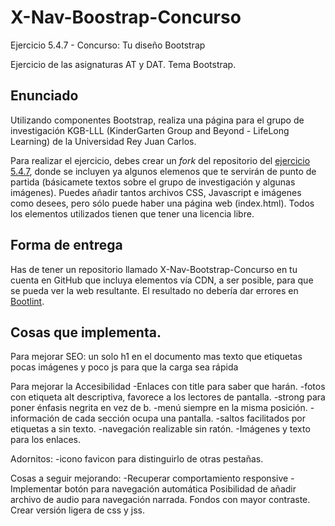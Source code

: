 ﻿# X-Nav-Boostrap-Concurso
Ejercicio 5.4.7 - Concurso: Tu diseño Bootstrap

Ejercicio de las asignaturas AT y DAT. Tema Bootstrap.

## Enunciado 

Utilizando componentes Bootstrap, realiza una página para el grupo de investigación KGB-LLL (KinderGarten Group and Beyond - LifeLong Learning) de la Universidad Rey Juan Carlos.

Para realizar el ejercicio, debes crear un <i>fork</i> del repositorio del <a href="https://github.com/CursosWeb/X-NAV-Bootstrap-Concurso">ejercicio 5.4.7</a>, donde se incluyen ya algunos elemenos que te servirán de punto de partida (básicamete textos sobre el grupo de investigación y algunas imágenes). Puedes añadir tantos archivos CSS, Javascript e imágenes como desees, pero sólo puede haber una página web (index.html). Todos los elementos utilizados tienen que tener una licencia libre.

## Forma de entrega

Has de tener un repositorio llamado X-Nav-Bootstrap-Concurso en tu cuenta en GitHub
que incluya elementos vía CDN, a ser posible, para que se pueda ver la 
web resultante. El resultado no debería dar errores en <a href="http://blog.getbootstrap.com/2014/09/23/bootlint/">Bootlint</a>.

## Cosas que implementa.
Para mejorar SEO:
	un solo h1 en el documento
	mas texto que etiquetas
	pocas imágenes y poco js para que la carga sea rápida

Para mejorar la Accesibilidad
	-Enlaces con title  para saber que  harán.
	-fotos con etiqueta alt descriptiva, favorece a los lectores de pantalla.
	-strong para poner énfasis negrita en vez de b.
	-menú siempre en la misma posición.
	-información de cada sección  ocupa una pantalla. 
	-saltos facilitados por etiquetas a sin texto.
	-navegación realizable sin ratón.
	-Imágenes y texto para los enlaces.

Adornitos:
	-icono favicon  para distinguirlo de otras pestañas.

Cosas a seguir mejorando:
	-Recuperar comportamiento responsive 
	-Implementar botón para navegación automática
		Posibilidad de añadir archivo de audio para navegación narrada.
		Fondos con mayor contraste.
		Crear versión ligera de css y jss.
